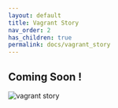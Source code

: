 ```yaml
---
layout: default
title: Vagrant Story
nav_order: 2
has_children: true
permalink: docs/vagrant_story
---
```


## Coming Soon !

![vagrant story](https://static0.gamerantimages.com/wordpress/wp-content/uploads/2022/10/Vagrant-Story.jpg)
